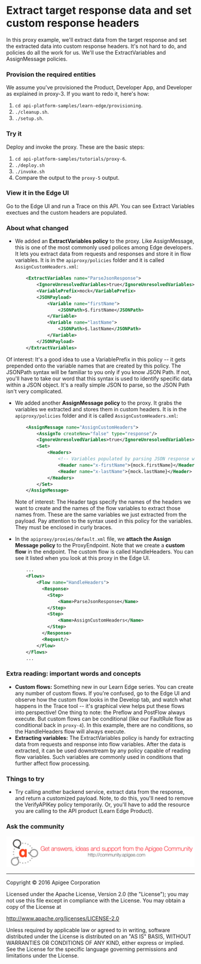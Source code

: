 # Extract target response data and set custom response headers

In this proxy example, we'll extract data from the target response and set the extracted data into custom response headers. It's not hard to do, and policies do all the work for us. We'll use the ExtractVariables and AssignMessage policies.  


### Provision the required entities

We assume you've provisioned the Product, Developer App, and Developer as explained in proxy-3. If you want to redo it, here's how:

1. `cd api-platform-samples/learn-edge/provisioning`.
2. `./cleanup.sh`.
3. `./setup.sh`.

### Try it

Deploy and invoke the proxy. These are the basic steps:

1. `cd api-platform-samples/tutorials/proxy-6`.
2. `./deploy.sh`
3. `./invoke.sh`
4. Compare the output to the `proxy-5` output. 

### View it in the Edge UI

Go to the Edge UI and run a Trace on this API. You can see Extract Variables exectues and the custom headers are populated. 

### About what changed

* We added an **ExtractVariables policy** to the proxy. Like AssignMessage, this is one of the most commonly used polices among Edge developers. It lets you extract data from requests and responses and store it in flow variables. It is in the `apiproxy/policies` folder and it is called `AssignCustomHeaders.xml`:

    ```xml
        <ExtractVariables name="ParseJsonResponse">
            <IgnoreUnresolvedVariables>true</IgnoreUnresolvedVariables>
            <VariablePrefix>mock</VariablePrefix>
            <JSONPayload>
                <Variable name="firstName">
                    <JSONPath>$.firstName</JSONPath>
                </Variable>
                <Variable name="lastName">
                    <JSONPath>$.lastName</JSONPath>
                </Variable>
            </JSONPayload>
        </ExtractVariables>
    ```

Of interest: It's a good idea to use a VariablePrefix in this policy -- it gets prepended onto the variable names that are created by this policy. The JSONPath syntax will be familiar to you only if you know JSON Path. If not, you'll have to take our word that this syntax is used to identify specific data within a JSON object. It's a really simple JSON to parse, so the JSON Path isn't very complicated. 

* We added another **AssignMessage policy** to the proxy. It grabs the variables we extracted and stores them in custom headers. It is in the `apiproxy/policies` folder and it is called `AssignCustomHeaders.xml`:

    ```xml
        <AssignMessage name="AssignCustomHeaders">
            <AssignTo createNew="false" type="response"/>
            <IgnoreUnresolvedVariables>true</IgnoreUnresolvedVariables>
            <Set>
                <Headers>
                    <!-- Variables populated by parsing JSON response with an ExtractVariables policy -->
                    <Header name="x-firstName">{mock.firstName}</Header>
                    <Header name="x-lastName">{mock.lastName}</Header>
                </Headers>
            </Set>
        </AssignMessage>
    ```

    Note of interest: The Header tags specify the names of the headers we want to create and the names of the flow variables to extract those names from. These are the same variables we just extracted from the payload. Pay attention to the syntax used in this policy for the variables. They must be enclosed in curly braces. 

* In the `apiproxy/proxies/default.xml` file, we **attach the Assign Message policy** to the ProxyEndpoint. Note that we create a **custom flow** in the endpoint. The custom flow is called HandleHeaders. You can see it listed when you look at this proxy in the Edge UI. 

    ```xml
        ...
        <Flows>
            <Flow name="HandleHeaders">
              <Response>
                <Step>
                    <Name>ParseJsonResponse</Name>
                </Step>
                <Step>
                    <Name>AssignCustomHeaders</Name>
                </Step>
              </Response>
              <Request/>
            </Flow>
        </Flows>
        ...
    ```


### Extra reading: important words and concepts

* **Custom flows:** Something new in our Learn Edge series. You can create any number of custom flows. If you're confused, go to the Edge UI and observe how the custom flow looks in the Develop tab, and watch what happens in the Trace tool -- it's graphical view helps put these flows into perspective! One thing to note: the Preflow and PostFlow always execute. But custom flows can be conditional (like our FaultRule flow as conditional back in `proxy-4`). In this example, there are no conditions, so the HandleHeaders flow will always execute.
* **Extracting variables:** The ExtractVariables policy is handy for extracting data from requests and response into flow variables. After the data is extracted, it can be used downstream by any policy capable of reading flow variables. Such variables are commonly used in conditions that further affect flow processing. 

### Things to try

* Try calling another backend service, extract data from the response, and return a customized payload. Note, to do this, you'll need to remove the VerifyAPIKey policy temporarily. Or, you'll have to add the resource you are calling to the API product (Learn Edge Product). 


### Ask the community

[![alt text](../../images/apigee-community.png "Apigee Community is a great place to ask questions and find answers about developing API proxies. ")](https://community.apigee.com?via=github)

---

Copyright © 2016 Apigee Corporation

Licensed under the Apache License, Version 2.0 (the "License"); you may not use
this file except in compliance with the License. You may obtain a copy
of the License at

http://www.apache.org/licenses/LICENSE-2.0

Unless required by applicable law or agreed to in writing, software
distributed under the License is distributed on an "AS IS" BASIS,
WITHOUT WARRANTIES OR CONDITIONS OF ANY KIND, either express or implied.
See the License for the specific language governing permissions and
limitations under the License.
